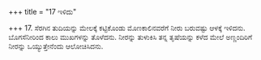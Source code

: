 +++
title = "17 ಇಳಿದು"

+++
17. ಸೆರಗಿನ ತುದಿಯನ್ನು ಮೇಲಕ್ಕೆ ಕಟ್ಟಿಕೊಂಡು ಮೊಣಕಾಲಿನವರೆಗೆ ನೀರು ಬರುವಷ್ಟು ಆಳಕ್ಕೆ ಇಳಿದನು. ಬೊಗಸೆನೀರಿಂದ ಕಾಲು ಮುಖಗಳನ್ನು ತೊಳೆದನು. ನೀರನ್ನು ತುಳುಕಿಸಿ ತನ್ನ ತೃಷೆಯನ್ನು ಕಳೆದ ಮೇಲೆ ಅಣ್ಣಂದಿರಿಗೆ  ನೀರನ್ನು ಒಯ್ಯುತ್ತೇನೆಂದು ಆಲೋಚಿಸಿದನು.